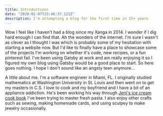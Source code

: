```yaml
---
title: Introductions
date: "2020-02-07T23:46:37.121Z"
description: I'm attempting a blog for the first time in 15+ years
---
```


Wow I feel like I haven't had a blog since my Xanga in 2014. I wonder if I dig hard enough I can find that. Ah the wonders of the internet. I'm sure I wasn't as clever as I thought I was which is probably some of my hesitation with starting a website now. But I'd like to finally have a place to showcase some of the projects I'm working on whether it's code, new recipes, or a fun pinterest fail. I've been using Gatsby at work and am really enjoying it so I figured my own blog using Gatsby would be a good place to start. So here goes nothing. I hope I don't sound like an angsty teen anymore...

A little about me.
I'm a software engineer in Miami, FL. I originally studied mathematics at Washington University in St. Louis and then went on to get my masters in C.S. I love to cook and my boyfriend and I have a bit of an appliance addiction. He's been working his way through [Jeni's ice cream cook book](https://jenis.com/cookbooks/) I've been trying to master fresh pasta. I also enjoy other crafts such as sewing, making homemade cards, and using sculpey to make jewelry occasionally. 